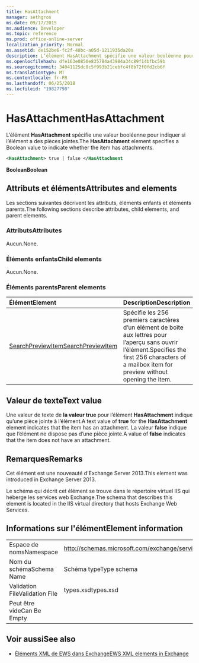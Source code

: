```yaml
---
title: HasAttachment
manager: sethgros
ms.date: 09/17/2015
ms.audience: Developer
ms.topic: reference
ms.prod: office-online-server
localization_priority: Normal
ms.assetid: de152be6-fc2f-48bc-a05d-1211935da20a
description: L’élément HasAttachment spécifie une valeur booléenne pour indiquer si l’élément a des pièces jointes.
ms.openlocfilehash: dfe163e0850e835784a43984a34c89f14bfbc59b
ms.sourcegitcommit: 34041125dc8c5f993b21cebfc4f8b72f0fd2cb6f
ms.translationtype: MT
ms.contentlocale: fr-FR
ms.lasthandoff: 06/25/2018
ms.locfileid: "19827798"
---
```

# <a name="hasattachment"></a><span data-ttu-id="a6bcf-103">HasAttachment</span><span class="sxs-lookup"><span data-stu-id="a6bcf-103">HasAttachment</span></span>

<span data-ttu-id="a6bcf-104">L’élément **HasAttachment** spécifie une valeur booléenne pour indiquer si l’élément a des pièces jointes.</span><span class="sxs-lookup"><span data-stu-id="a6bcf-104">The **HasAttachment** element specifies a Boolean value to indicate whether the item has attachments.</span></span> 
  
```XML
<HasAttachment> true | false </HasAttachment
```

 <span data-ttu-id="a6bcf-105">**Boolean**</span><span class="sxs-lookup"><span data-stu-id="a6bcf-105">**Boolean**</span></span>
## <a name="attributes-and-elements"></a><span data-ttu-id="a6bcf-106">Attributs et éléments</span><span class="sxs-lookup"><span data-stu-id="a6bcf-106">Attributes and elements</span></span>

<span data-ttu-id="a6bcf-107">Les sections suivantes décrivent les attributs, éléments enfants et éléments parents.</span><span class="sxs-lookup"><span data-stu-id="a6bcf-107">The following sections describe attributes, child elements, and parent elements.</span></span>
  
### <a name="attributes"></a><span data-ttu-id="a6bcf-108">Attributs</span><span class="sxs-lookup"><span data-stu-id="a6bcf-108">Attributes</span></span>

<span data-ttu-id="a6bcf-109">Aucun.</span><span class="sxs-lookup"><span data-stu-id="a6bcf-109">None.</span></span>
  
### <a name="child-elements"></a><span data-ttu-id="a6bcf-110">Éléments enfants</span><span class="sxs-lookup"><span data-stu-id="a6bcf-110">Child elements</span></span>

<span data-ttu-id="a6bcf-111">Aucun.</span><span class="sxs-lookup"><span data-stu-id="a6bcf-111">None.</span></span>
  
### <a name="parent-elements"></a><span data-ttu-id="a6bcf-112">Éléments parents</span><span class="sxs-lookup"><span data-stu-id="a6bcf-112">Parent elements</span></span>

|<span data-ttu-id="a6bcf-113">**Élément**</span><span class="sxs-lookup"><span data-stu-id="a6bcf-113">**Element**</span></span>|<span data-ttu-id="a6bcf-114">**Description**</span><span class="sxs-lookup"><span data-stu-id="a6bcf-114">**Description**</span></span>|
|:-----|:-----|
|[<span data-ttu-id="a6bcf-115">SearchPreviewItem</span><span class="sxs-lookup"><span data-stu-id="a6bcf-115">SearchPreviewItem</span></span>](searchpreviewitem.md) <br/> |<span data-ttu-id="a6bcf-116">Spécifie les 256 premiers caractères d’un élément de boîte aux lettres pour l’aperçu sans ouvrir l’élément.</span><span class="sxs-lookup"><span data-stu-id="a6bcf-116">Specifies the first 256 characters of a mailbox item for preview without opening the item.</span></span>  <br/> |
   
## <a name="text-value"></a><span data-ttu-id="a6bcf-117">Valeur de texte</span><span class="sxs-lookup"><span data-stu-id="a6bcf-117">Text value</span></span>

<span data-ttu-id="a6bcf-118">Une valeur de texte de **la valeur true** pour l’élément **HasAttachment** indique qu’une pièce jointe à l’élément.</span><span class="sxs-lookup"><span data-stu-id="a6bcf-118">A text value of **true** for the **HasAttachment** element indicates that the item has an attachment.</span></span> <span data-ttu-id="a6bcf-119">La valeur **false** indique que l’élément ne dispose pas d’une pièce jointe.</span><span class="sxs-lookup"><span data-stu-id="a6bcf-119">A value of **false** indicates that the item does not have an attachment.</span></span> 
  
## <a name="remarks"></a><span data-ttu-id="a6bcf-120">Remarques</span><span class="sxs-lookup"><span data-stu-id="a6bcf-120">Remarks</span></span>

<span data-ttu-id="a6bcf-121">Cet élément est une nouveauté d'Exchange Server 2013.</span><span class="sxs-lookup"><span data-stu-id="a6bcf-121">This element was introduced in Exchange Server 2013.</span></span>
  
<span data-ttu-id="a6bcf-122">Le schéma qui décrit cet élément se trouve dans le répertoire virtuel IIS qui héberge les services web Exchange.</span><span class="sxs-lookup"><span data-stu-id="a6bcf-122">The schema that describes this element is located in the IIS virtual directory that hosts Exchange Web Services.</span></span>
  
## <a name="element-information"></a><span data-ttu-id="a6bcf-123">Informations sur l'élément</span><span class="sxs-lookup"><span data-stu-id="a6bcf-123">Element information</span></span>

|||
|:-----|:-----|
|<span data-ttu-id="a6bcf-124">Espace de noms</span><span class="sxs-lookup"><span data-stu-id="a6bcf-124">Namespace</span></span>  <br/> |http://schemas.microsoft.com/exchange/services/2006/types  <br/> |
|<span data-ttu-id="a6bcf-125">Nom du schéma</span><span class="sxs-lookup"><span data-stu-id="a6bcf-125">Schema Name</span></span>  <br/> |<span data-ttu-id="a6bcf-126">Schéma type</span><span class="sxs-lookup"><span data-stu-id="a6bcf-126">Type schema</span></span>  <br/> |
|<span data-ttu-id="a6bcf-127">Validation File</span><span class="sxs-lookup"><span data-stu-id="a6bcf-127">Validation File</span></span>  <br/> |<span data-ttu-id="a6bcf-128">types.xsd</span><span class="sxs-lookup"><span data-stu-id="a6bcf-128">types.xsd</span></span>  <br/> |
|<span data-ttu-id="a6bcf-129">Peut être vide</span><span class="sxs-lookup"><span data-stu-id="a6bcf-129">Can Be Empty</span></span>  <br/> ||
   
## <a name="see-also"></a><span data-ttu-id="a6bcf-130">Voir aussi</span><span class="sxs-lookup"><span data-stu-id="a6bcf-130">See also</span></span>



- [<span data-ttu-id="a6bcf-131">Éléments XML de EWS dans Exchange</span><span class="sxs-lookup"><span data-stu-id="a6bcf-131">EWS XML elements in Exchange</span></span>](ews-xml-elements-in-exchange.md)

